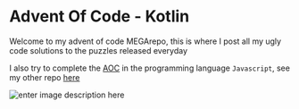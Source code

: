 
# Advent Of Code - Kotlin
Welcome to my advent of code MEGArepo, this is where I post all my ugly code solutions to the puzzles released everyday

I also try to complete the [AOC](https://adventofcode.com/) in the programming language `Javascript`, see my other repo [here](https://github.com/0pilatos0/adventofcode)

![enter image description here](https://walure.blob.core.windows.net/assets/blobs/course/550f737bc0684632a98ecb4d8c741c00.png)
